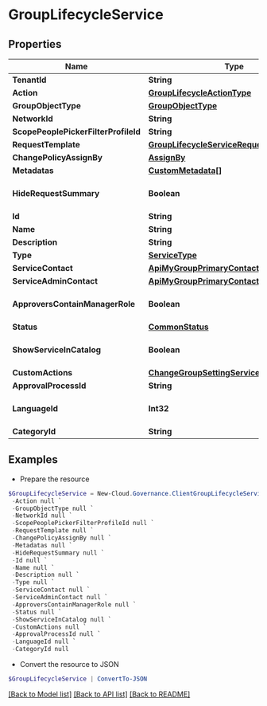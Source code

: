 # GroupLifecycleService
## Properties

Name | Type | Description | Notes
------------ | ------------- | ------------- | -------------
**TenantId** | **String** |  | [optional] 
**Action** | [**GroupLifecycleActionType**](GroupLifecycleActionType.md) |  | [optional] 
**GroupObjectType** | [**GroupObjectType**](GroupObjectType.md) |  | [optional] 
**NetworkId** | **String** |  | [optional] 
**ScopePeoplePickerFilterProfileId** | **String** |  | [optional] 
**RequestTemplate** | [**GroupLifecycleServiceRequestTemplate**](GroupLifecycleServiceRequestTemplate.md) |  | [optional] 
**ChangePolicyAssignBy** | [**AssignBy**](AssignBy.md) |  | [optional] 
**Metadatas** | [**CustomMetadata[]**](CustomMetadata.md) |  | [optional] 
**HideRequestSummary** | **Boolean** |  | [optional] [default to $false]
**Id** | **String** |  | [optional] 
**Name** | **String** |  | [optional] 
**Description** | **String** |  | [optional] 
**Type** | [**ServiceType**](ServiceType.md) |  | [optional] 
**ServiceContact** | [**ApiMyGroupPrimaryContact**](ApiMyGroupPrimaryContact.md) |  | [optional] 
**ServiceAdminContact** | [**ApiMyGroupPrimaryContact**](ApiMyGroupPrimaryContact.md) |  | [optional] 
**ApproversContainManagerRole** | **Boolean** |  | [optional] [default to $false]
**Status** | [**CommonStatus**](CommonStatus.md) |  | [optional] 
**ShowServiceInCatalog** | **Boolean** |  | [optional] [default to $false]
**CustomActions** | [**ChangeGroupSettingServiceCustomActions**](ChangeGroupSettingServiceCustomActions.md) |  | [optional] 
**ApprovalProcessId** | **String** |  | [optional] 
**LanguageId** | **Int32** |  | [optional] [default to 0]
**CategoryId** | **String** |  | [optional] 

## Examples

- Prepare the resource
```powershell
$GroupLifecycleService = New-Cloud.Governance.ClientGroupLifecycleService  -TenantId null `
 -Action null `
 -GroupObjectType null `
 -NetworkId null `
 -ScopePeoplePickerFilterProfileId null `
 -RequestTemplate null `
 -ChangePolicyAssignBy null `
 -Metadatas null `
 -HideRequestSummary null `
 -Id null `
 -Name null `
 -Description null `
 -Type null `
 -ServiceContact null `
 -ServiceAdminContact null `
 -ApproversContainManagerRole null `
 -Status null `
 -ShowServiceInCatalog null `
 -CustomActions null `
 -ApprovalProcessId null `
 -LanguageId null `
 -CategoryId null
```

- Convert the resource to JSON
```powershell
$GroupLifecycleService | ConvertTo-JSON
```

[[Back to Model list]](../README.md#documentation-for-models) [[Back to API list]](../README.md#documentation-for-api-endpoints) [[Back to README]](../README.md)

